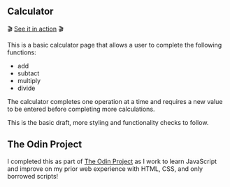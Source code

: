 ## Calculator

🎬 [See it in action](https://heynicortiz.github.io/top_calculator/) 🎬

This is a basic calculator page that allows a user to complete the following functions:
- add
- subtact
- multiply
- divide

The calculator completes one operation at a time and requires a new value to be entered before completing more calculations.

This is the basic draft, more styling and functionality checks to follow.

## The Odin Project
I completed this as part of [The Odin Project](https://www.theodinproject.com/lessons/foundations-calculator) as I work to learn JavaScript and improve on my prior web experience with HTML, CSS, and only borrowed scripts!